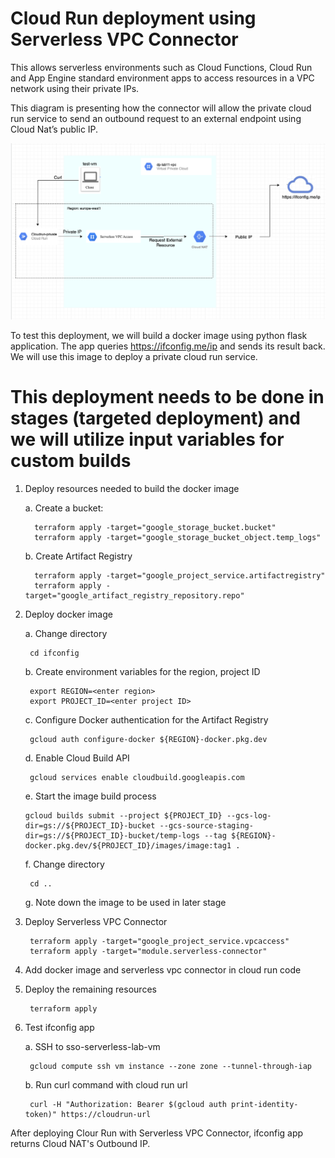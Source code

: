 # Cloud Run deployment using Serverless VPC Connector
This allows serverless environments such as Cloud Functions, Cloud Run and App Engine standard environment apps to access resources in a VPC network using their private IPs.

This diagram is presenting how the connector will allow the private cloud run service to send an outbound request to an external endpoint using Cloud Nat’s public IP.


![img](serverless-vpc-diagram.png)

To test this deployment, we will build a docker image using python flask application. The app queries https://ifconfig.me/ip and sends its result back. We will use this image to deploy a private cloud run service.

# This deployment needs to be done in stages (targeted deployment) and we will utilize input variables for custom builds
1. Deploy resources needed to build the docker image
   
   a. Create a bucket: 
   ```
     terraform apply -target="google_storage_bucket.bucket"
     terraform apply -target="google_storage_bucket_object.temp_logs"
   ```
   b. Create Artifact Registry
   ```
     terraform apply -target="google_project_service.artifactregistry"
     terraform apply -target="google_artifact_registry_repository.repo"
   ```
2. Deploy docker image 

    a. Change directory
    ```
     cd ifconfig
    ```
    b. Create environment variables for the region, project ID
    ```
     export REGION=<enter region>
     export PROJECT_ID=<enter project ID>
    ```
    c. Configure Docker authentication for the Artifact Registry
    ```
     gcloud auth configure-docker ${REGION}-docker.pkg.dev
    ```
    d. Enable Cloud Build API
    ```
     gcloud services enable cloudbuild.googleapis.com
    ```
    e. Start the image build process
    ```
    gcloud builds submit --project ${PROJECT_ID} --gcs-log-dir=gs://${PROJECT_ID}-bucket --gcs-source-staging-dir=gs://${PROJECT_ID}-bucket/temp-logs --tag ${REGION}-docker.pkg.dev/${PROJECT_ID}/images/image:tag1 . 
    ```
    f. Change directory
    ```
     cd ..
    ```
    g. Note down the image to be used in later stage

3. Deploy Serverless VPC Connector
    ```
     terraform apply -target="google_project_service.vpcaccess"
     terraform apply -target="module.serverless-connector"
    ```
4. Add docker image and serverless vpc connector in cloud run code

5. Deploy the remaining resources
    ```
     terraform apply
    ```
6. Test ifconfig app

    a. SSH to sso-serverless-lab-vm
    ```
     gcloud compute ssh vm instance --zone zone --tunnel-through-iap
    ```
    b. Run curl command with cloud run url
    ```
     curl -H "Authorization: Bearer $(gcloud auth print-identity-token)" https://cloudrun-url
    ```
After deploying Clour Run with Serverless VPC Connector, ifconfig app returns Cloud NAT's Outbound IP. 